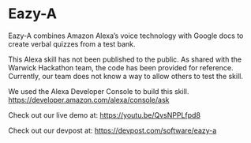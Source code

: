 # Eazy-A
Eazy-A combines Amazon Alexa’s voice technology with Google docs to create verbal quizzes from a test bank.

This Alexa skill has not been published to the public. 
As shared with the Warwick Hackathon team, the code has been provided for reference.
Currently, our team does not know a way to allow others to test the skill.

We used the Alexa Developer Console to build this skill.
https://developer.amazon.com/alexa/console/ask

Check out our live demo at: https://youtu.be/QvsNPPLfpd8

Check out our devpost at: https://devpost.com/software/eazy-a
